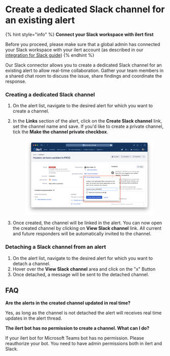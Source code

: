 # Create a dedicated Slack channel for an existing alert

{% hint style="info" %}
**Connect your Slack workspace with ilert first**

Before you proceed, please make sure that a global admin has connected your Slack workspace with your ilert account (as described in our [integration for Slack guide](./))
{% endhint %}

Our Slack connector allows you to create a dedicated Slack channel for an existing alert to allow real-time collaboration. Gather your team members in a shared chat room to discuss the issue, share findings and coordinate the response.

### Creating a dedicated Slack channel

1. On the alert list, navigate to the desired alert for which you want to create a channel.
2.  In the **Links** section of the alert, click on the **Create Slack channel** link, set the channel name and save. If you'd like to create a private channel, tick the **Make the channel private checkbox**.

    <figure><img src="../../.gitbook/assets/Screenshot 2023-10-05 at 16.28.46.png" alt=""><figcaption></figcaption></figure>
3. Once created, the channel will be linked in the alert. You can now open the created channel by clicking on **View Slack channel** link. All current and future responders will be automatically invited to the channel.&#x20;

### Detaching a Slack channel from an alert

1. On the alert list, navigate to the desired alert for which you want to detach a channel.
2. Hover over the **View Slack channel** area and click on the  "x" Button
3. Once detached, a message will be sent to the detached channel.

## FAQ

**Are the alerts in the created channel updated in real time?**

Yes, as long as the channel is not detached the alert will receives real time updates in the alert thread.

**The ilert bot has no permission to create a channel. What can I do?**

If your ilert bot for Microsoft Teams bot has no permission. Please reauthorize your bot. You need to have admin permissions both in ilert and Slack.
